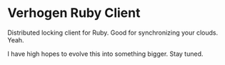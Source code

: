 # Verhogen Ruby Client

Distributed locking client for Ruby. Good for synchronizing your clouds. Yeah.

I have high hopes to evolve this into something bigger. Stay tuned.
